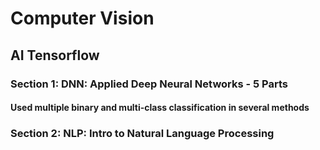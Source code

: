 # Computer Vision

## AI Tensorflow

### Section 1: DNN: Applied Deep Neural Networks - 5 Parts
#### Used multiple binary and multi-class classification in several methods

### Section 2: NLP: Intro to Natural Language Processing

